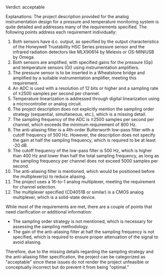 Verdict: acceptable

Explanations: 
The project description provided for the analog instrumentation design for a pressure and temperature monitoring system is quite detailed and addresses many of the requirements specified. The following points address each requirement individually:

1. Both sensors have d.c. output, as specified by the output characteristics of the Honeywell Trustability HSC Series pressure sensor and the infrared radiation detectors like MLX90614 by Melexis or OS-MINIUSB by Omega.
2. Both sensors are amplified, with specified gains for the pressure (Gp) and temperature sensors (Gt) using instrumentation amplifiers.
3. The pressure sensor is to be inserted in a Wheatstone bridge and amplified by a suitable instrumentation amplifier, meeting this requirement.
4. An ADC is used with a resolution of 12 bits or higher and a sampling rate of ≥2500 samples per second per channel.
5. Temperature linearization is addressed through digital linearization using a microcontroller or analog circuit.
6. The project description does not explicitly mention the sampling order strategy (sequential, simultaneous, etc.), which is a missing detail.
7. The sampling frequency of the ADC is ≥2500 samples per second per channel, which exceeds the minimum requirement of 800 Hz.
8. The anti-aliasing filter is a 4th-order Butterworth low-pass filter with a cutoff frequency of 500 Hz. However, the description does not specify the gain at half the sampling frequency, which is required to be at least -20 dB.
9. The cutoff frequency of the low-pass filter is 500 Hz, which is higher than 400 Hz and lower than half the total sampling frequency, as long as the sampling frequency per channel does not exceed 5000 samples per second.
10. The anti-aliasing filter is mentioned, which would be positioned before the multiplexer(s) to reduce aliasing.
11. The project uses a 16-to-1 analog multiplexer, meeting the requirement for channel selection.
12. The multiplexer specified (CD4051B or similar) is a CMOS analog multiplexer, which is a solid-state device.

While most of the requirements are met, there are a couple of points that need clarification or additional information:
- The sampling order strategy is not mentioned, which is necessary for assessing the sampling methodology.
- The gain of the anti-aliasing filter at half the sampling frequency is not specified, which is required to ensure proper attenuation of the signal to avoid aliasing.

Therefore, due to the missing details regarding the sampling strategy and the anti-aliasing filter specification, the project can be categorized as "acceptable" since these issues do not render the project unfeasible or conceptually incorrect but do prevent it from being "optimal."
